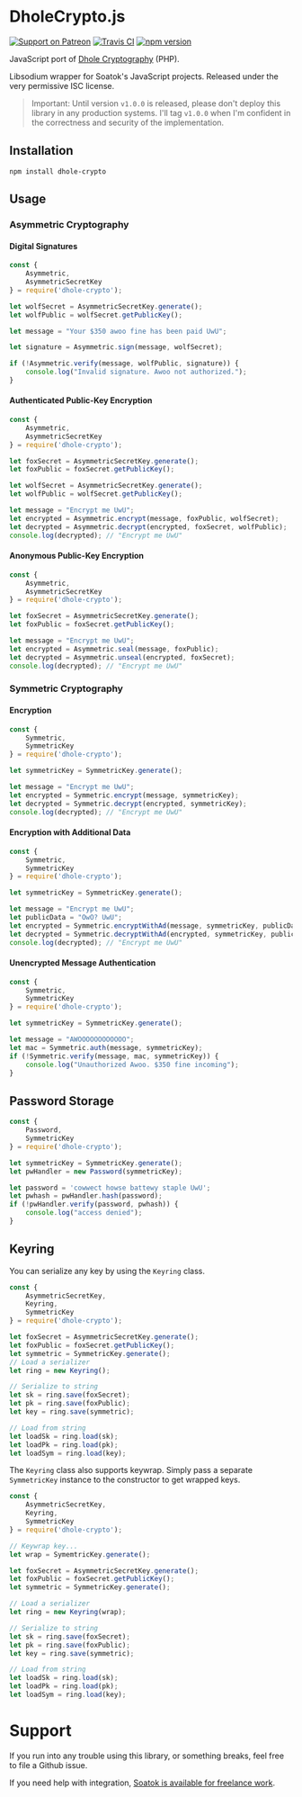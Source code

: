 # DholeCrypto.js

[![Support on Patreon](https://img.shields.io/endpoint.svg?url=https%3A%2F%2Fshieldsio-patreon.herokuapp.com%2Fsoatok&style=flat)](https://patreon.com/soatok)
[![Travis CI](https://travis-ci.org/soatok/dholecrypto-js.svg?branch=master)](https://travis-ci.org/soatok/dholecrypto-js)
[![npm version](https://img.shields.io/npm/v/dhole-crypto.svg)](https://npm.im/dhole-crypto)

JavaScript port of [Dhole Cryptography](https://github.com/soatok/dhole-cryptography) (PHP).

Libsodium wrapper for Soatok's JavaScript projects. Released under the very
permissive ISC license.

> Important: Until version `v1.0.0` is released, please don't deploy this library
> in any production systems. I'll tag `v1.0.0` when I'm confident in the correctness
> and security of the implementation.

## Installation

```
npm install dhole-crypto
```

## Usage

### Asymmetric Cryptography

#### Digital Signatures

```javascript
const { 
    Asymmetric, 
    AsymmetricSecretKey
} = require('dhole-crypto');

let wolfSecret = AsymmetricSecretKey.generate();
let wolfPublic = wolfSecret.getPublicKey();

let message = "Your $350 awoo fine has been paid UwU";

let signature = Asymmetric.sign(message, wolfSecret);

if (!Asymmetric.verify(message, wolfPublic, signature)) {
    console.log("Invalid signature. Awoo not authorized.");
}
```

#### Authenticated Public-Key Encryption

```javascript
const { 
    Asymmetric, 
    AsymmetricSecretKey
} = require('dhole-crypto');

let foxSecret = AsymmetricSecretKey.generate();
let foxPublic = foxSecret.getPublicKey();

let wolfSecret = AsymmetricSecretKey.generate();
let wolfPublic = wolfSecret.getPublicKey();

let message = "Encrypt me UwU";
let encrypted = Asymmetric.encrypt(message, foxPublic, wolfSecret);
let decrypted = Asymmetric.decrypt(encrypted, foxSecret, wolfPublic);
console.log(decrypted); // "Encrypt me UwU"
```

#### Anonymous Public-Key Encryption

```javascript
const { 
    Asymmetric, 
    AsymmetricSecretKey
} = require('dhole-crypto');

let foxSecret = AsymmetricSecretKey.generate();
let foxPublic = foxSecret.getPublicKey();

let message = "Encrypt me UwU";
let encrypted = Asymmetric.seal(message, foxPublic);
let decrypted = Asymmetric.unseal(encrypted, foxSecret);
console.log(decrypted); // "Encrypt me UwU"
```

### Symmetric Cryptography

#### Encryption

```javascript
const {
    Symmetric,
    SymmetricKey
} = require('dhole-crypto');

let symmetricKey = SymmetricKey.generate();

let message = "Encrypt me UwU";
let encrypted = Symmetric.encrypt(message, symmetricKey);
let decrypted = Symmetric.decrypt(encrypted, symmetricKey);
console.log(decrypted); // "Encrypt me UwU"
```

#### Encryption with Additional Data 

```javascript
const {
    Symmetric,
    SymmetricKey
} = require('dhole-crypto');

let symmetricKey = SymmetricKey.generate();

let message = "Encrypt me UwU";
let publicData = "OwO? UwU";
let encrypted = Symmetric.encryptWithAd(message, symmetricKey, publicData);
let decrypted = Symmetric.decryptWithAd(encrypted, symmetricKey, publicData);
console.log(decrypted); // "Encrypt me UwU"
```

#### Unencrypted Message Authentication

```javascript
const {
    Symmetric,
    SymmetricKey
} = require('dhole-crypto');

let symmetricKey = SymmetricKey.generate();

let message = "AWOOOOOOOOOOOO";
let mac = Symmetric.auth(message, symmetricKey);
if (!Symmetric.verify(message, mac, symmetricKey)) {
    console.log("Unauthorized Awoo. $350 fine incoming");
}
```

## Password Storage

```javascript
const {
    Password,
    SymmetricKey
} = require('dhole-crypto');

let symmetricKey = SymmetricKey.generate();
let pwHandler = new Password(symmetricKey);

let password = 'cowwect howse battewy staple UwU';
let pwhash = pwHandler.hash(password);
if (!pwHandler.verify(password, pwhash)) {
    console.log("access denied");    
}
```

## Keyring

You can serialize any key by using the `Keyring` class.

```javascript
const {
    AsymmetricSecretKey,
    Keyring,
    SymmetricKey
} = require('dhole-crypto');

let foxSecret = AsymmetricSecretKey.generate();
let foxPublic = foxSecret.getPublicKey();
let symmetric = SymmetricKey.generate();
// Load a serializer
let ring = new Keyring();

// Serialize to string
let sk = ring.save(foxSecret);
let pk = ring.save(foxPublic);
let key = ring.save(symmetric);

// Load from string
let loadSk = ring.load(sk);
let loadPk = ring.load(pk);
let loadSym = ring.load(key);
```

The `Keyring` class also supports keywrap. Simply pass a separate `SymmetricKey`
instance to the constructor to get wrapped keys.

```javascript
const {
    AsymmetricSecretKey,
    Keyring,
    SymmetricKey
} = require('dhole-crypto');

// Keywrap key...
let wrap = SymemtricKey.generate();

let foxSecret = AsymmetricSecretKey.generate();
let foxPublic = foxSecret.getPublicKey();
let symmetric = SymmetricKey.generate();

// Load a serializer
let ring = new Keyring(wrap);

// Serialize to string
let sk = ring.save(foxSecret);
let pk = ring.save(foxPublic);
let key = ring.save(symmetric);

// Load from string
let loadSk = ring.load(sk);
let loadPk = ring.load(pk);
let loadSym = ring.load(key);
```

# Support

If you run into any trouble using this library, or something breaks,
feel free to file a Github issue.

If you need help with integration, [Soatok is available for freelance work](https://soatok.com/freelance).
